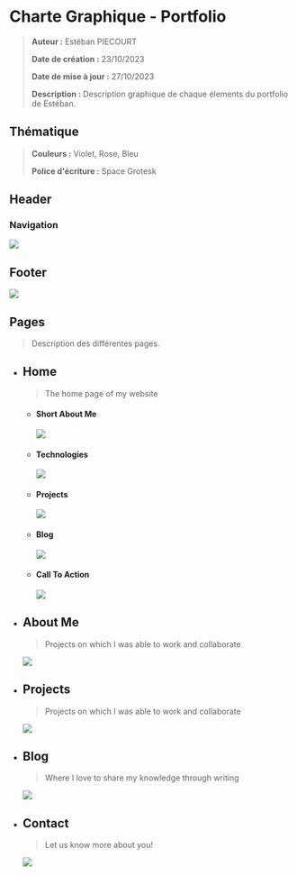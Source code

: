 # Charte Graphique - Portfolio

> **Auteur :** Estéban PIECOURT
>
> **Date de création :** 23/10/2023
>
> **Date de mise à jour :** 27/10/2023
>
> **Description :** Description graphique de chaque élements du portfolio de Estéban.

## Thématique

> **Couleurs :** Violet, Rose, Bleu
>
> **Police d'écriture :** Space Grotesk

## Header

### Navigation

![](./img/header.png)

## Footer

![](./img/footer.png)

## Pages

> Description des différentes pages.

- ## Home

  > The home page of my website

  - #### Short About Me
    ![](./img/herosection.png)
  - #### Technologies
    ![](./img/technologies.png)
  - #### Projects
    ![](./img/projects.png)
  - #### Blog
    ![](./img/blog.png)
  - #### Call To Action
    ![](./img/cta.png)

- ## About Me

  > Projects on which I was able to work and collaborate

  ![](./img/about-page.png)

- ## Projects

  > Projects on which I was able to work and collaborate

  ![](./img/projects-page.png)

- ## Blog

  > Where I love to share my knowledge through writing

  ![](./img/blog-page.png)

- ## Contact

  > Let us know more about you!

  ![](./img/contact-page.png)
